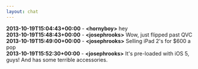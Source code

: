 ```yaml
---
layout: chat
---
```

**2013-10-19T15:04:43+00:00** - **&lt;hornyboy&gt;** hey  
**2013-10-19T15:48:43+00:00** - **&lt;josephrooks&gt;** Wow, just flipped past QVC  
**2013-10-19T15:49:00+00:00** - **&lt;josephrooks&gt;** Selling iPad 2's for $600 a pop  
**2013-10-19T15:52:30+00:00** - **&lt;josephrooks&gt;** It's pre-loaded with iOS 5, guys! And has some terrible accessories.  
